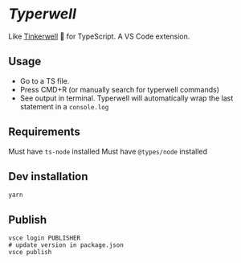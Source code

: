 # _Typerwell_

Like [Tinkerwell](https://tinkerwell.app) :dizzy: for TypeScript. A VS Code extension.

## Usage

- Go to a TS file.
- Press CMD+R (or manually search for typerwell commands)
- See output in terminal. Typerwell will automatically wrap the last statement in a `console.log`

## Requirements

Must have `ts-node` installed
Must have `@types/node` installed

## Dev installation

`yarn`

## Publish

```
vsce login PUBLISHER
# update version in package.json
vsce publish
```
